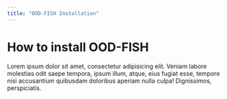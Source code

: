 ```yaml
---
title: "OOD-FISH Installation"
---
```


# How to install OOD-FISH

Lorem ipsum dolor sit amet, consectetur adipisicing elit. Veniam labore molestias odit saepe tempora, ipsum illum, atque, eius fugiat esse, tempore nisi accusantium quibusdam doloribus aperiam nulla culpa! Dignissimos, perspiciatis.